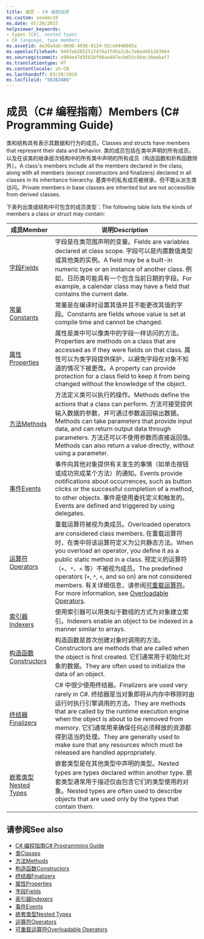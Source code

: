 ```yaml
---
title: 成员 - C# 编程指南
ms.custom: seodec18
ms.date: 07/20/2015
helpviewer_keywords:
- types [C#], nested types
- C# language, type members
ms.assetid: 4a30a4ab-d690-4936-9124-92ce9448665a
ms.openlocfilehash: 9497eb265251f4f8affd5e2c6c7e6ed401263984
ms.sourcegitcommit: e994e47d3582bf09ae487ecbd53c0dac30aebaf7
ms.translationtype: HT
ms.contentlocale: zh-CN
ms.lasthandoff: 03/20/2019
ms.locfileid: "58262486"
---
```

# <a name="members-c-programming-guide"></a><span data-ttu-id="5b2b3-102">成员（C# 编程指南）</span><span class="sxs-lookup"><span data-stu-id="5b2b3-102">Members (C# Programming Guide)</span></span>
<span data-ttu-id="5b2b3-103">类和结构具有表示其数据和行为的成员。</span><span class="sxs-lookup"><span data-stu-id="5b2b3-103">Classes and structs have members that represent their data and behavior.</span></span> <span data-ttu-id="5b2b3-104">类的成员包括在类中声明的所有成员，以及在该类的继承层次结构中的所有类中声明的所有成员（构造函数和析构函数除外）。</span><span class="sxs-lookup"><span data-stu-id="5b2b3-104">A class's members include all the members declared in the class, along with all members (except constructors and finalizers) declared in all classes in its inheritance hierarchy.</span></span> <span data-ttu-id="5b2b3-105">基类中的私有成员被继承，但不能从派生类访问。</span><span class="sxs-lookup"><span data-stu-id="5b2b3-105">Private members in base classes are inherited but are not accessible from derived classes.</span></span>  
  
 <span data-ttu-id="5b2b3-106">下表列出类或结构中可包含的成员类型：</span><span class="sxs-lookup"><span data-stu-id="5b2b3-106">The following table lists the kinds of members a class or struct may contain:</span></span>  
  
|<span data-ttu-id="5b2b3-107">成员</span><span class="sxs-lookup"><span data-stu-id="5b2b3-107">Member</span></span>|<span data-ttu-id="5b2b3-108">说明</span><span class="sxs-lookup"><span data-stu-id="5b2b3-108">Description</span></span>|  
|------------|-----------------|  
|[<span data-ttu-id="5b2b3-109">字段</span><span class="sxs-lookup"><span data-stu-id="5b2b3-109">Fields</span></span>](../../../csharp/programming-guide/classes-and-structs/fields.md)|<span data-ttu-id="5b2b3-110">字段是在类范围声明的变量。</span><span class="sxs-lookup"><span data-stu-id="5b2b3-110">Fields are variables declared at class scope.</span></span> <span data-ttu-id="5b2b3-111">字段可以是内置数值类型或其他类的实例。</span><span class="sxs-lookup"><span data-stu-id="5b2b3-111">A field may be a built-in numeric type or an instance of another class.</span></span> <span data-ttu-id="5b2b3-112">例如，日历类可能具有一个包含当前日期的字段。</span><span class="sxs-lookup"><span data-stu-id="5b2b3-112">For example, a calendar class may have a field that contains the current date.</span></span>|  
|[<span data-ttu-id="5b2b3-113">常量</span><span class="sxs-lookup"><span data-stu-id="5b2b3-113">Constants</span></span>](../../../csharp/programming-guide/classes-and-structs/constants.md)|<span data-ttu-id="5b2b3-114">常量是在编译时设置其值并且不能更改其值的字段。</span><span class="sxs-lookup"><span data-stu-id="5b2b3-114">Constants are fields whose value is set at compile time and cannot be changed.</span></span>|  
|[<span data-ttu-id="5b2b3-115">属性</span><span class="sxs-lookup"><span data-stu-id="5b2b3-115">Properties</span></span>](../../../csharp/programming-guide/classes-and-structs/properties.md)|<span data-ttu-id="5b2b3-116">属性是类中可以像类中的字段一样访问的方法。</span><span class="sxs-lookup"><span data-stu-id="5b2b3-116">Properties are methods on a class that are accessed as if they were fields on that class.</span></span> <span data-ttu-id="5b2b3-117">属性可以为类字段提供保护，以避免字段在对象不知道的情况下被更改。</span><span class="sxs-lookup"><span data-stu-id="5b2b3-117">A property can provide protection for a class field to keep it from being changed without the knowledge of the object.</span></span>|  
|[<span data-ttu-id="5b2b3-118">方法</span><span class="sxs-lookup"><span data-stu-id="5b2b3-118">Methods</span></span>](../../../csharp/programming-guide/classes-and-structs/methods.md)|<span data-ttu-id="5b2b3-119">方法定义类可以执行的操作。</span><span class="sxs-lookup"><span data-stu-id="5b2b3-119">Methods define the actions that a class can perform.</span></span> <span data-ttu-id="5b2b3-120">方法可接受提供输入数据的参数，并可通过参数返回输出数据。</span><span class="sxs-lookup"><span data-stu-id="5b2b3-120">Methods can take parameters that provide input data, and can return output data through parameters.</span></span> <span data-ttu-id="5b2b3-121">方法还可以不使用参数而直接返回值。</span><span class="sxs-lookup"><span data-stu-id="5b2b3-121">Methods can also return a value directly, without using a parameter.</span></span>|  
|[<span data-ttu-id="5b2b3-122">事件</span><span class="sxs-lookup"><span data-stu-id="5b2b3-122">Events</span></span>](../../../csharp/programming-guide/events/index.md)|<span data-ttu-id="5b2b3-123">事件向其他对象提供有关发生的事情（如单击按钮或成功完成某个方法）的通知。</span><span class="sxs-lookup"><span data-stu-id="5b2b3-123">Events provide notifications about occurrences, such as button clicks or the successful completion of a method, to other objects.</span></span> <span data-ttu-id="5b2b3-124">事件是使用委托定义和触发的。</span><span class="sxs-lookup"><span data-stu-id="5b2b3-124">Events are defined and triggered by using delegates.</span></span>|  
|[<span data-ttu-id="5b2b3-125">运算符</span><span class="sxs-lookup"><span data-stu-id="5b2b3-125">Operators</span></span>](../../../csharp/programming-guide/statements-expressions-operators/operators.md)|<span data-ttu-id="5b2b3-126">重载运算符被视为类成员。</span><span class="sxs-lookup"><span data-stu-id="5b2b3-126">Overloaded operators are considered class members.</span></span> <span data-ttu-id="5b2b3-127">在重载运算符时，在类中将该运算符定义为公共静态方法。</span><span class="sxs-lookup"><span data-stu-id="5b2b3-127">When you overload an operator, you define it as a public static method in a class.</span></span> <span data-ttu-id="5b2b3-128">预定义的运算符（`+`、`*`、`<` 等）不被视为成员。</span><span class="sxs-lookup"><span data-stu-id="5b2b3-128">The predefined operators (`+`, `*`, `<`, and so on) are not considered members.</span></span> <span data-ttu-id="5b2b3-129">有关详细信息，请参阅[可重载运算符](../../../csharp/programming-guide/statements-expressions-operators/overloadable-operators.md)。</span><span class="sxs-lookup"><span data-stu-id="5b2b3-129">For more information, see [Overloadable Operators](../../../csharp/programming-guide/statements-expressions-operators/overloadable-operators.md).</span></span>|  
|[<span data-ttu-id="5b2b3-130">索引器</span><span class="sxs-lookup"><span data-stu-id="5b2b3-130">Indexers</span></span>](../../../csharp/programming-guide/indexers/index.md)|<span data-ttu-id="5b2b3-131">使用索引器可以用类似于数组的方式为对象建立索引。</span><span class="sxs-lookup"><span data-stu-id="5b2b3-131">Indexers enable an object to be indexed in a manner similar to arrays.</span></span>|  
|[<span data-ttu-id="5b2b3-132">构造函数</span><span class="sxs-lookup"><span data-stu-id="5b2b3-132">Constructors</span></span>](../../../csharp/programming-guide/classes-and-structs/constructors.md)|<span data-ttu-id="5b2b3-133">构造函数是首次创建对象时调用的方法。</span><span class="sxs-lookup"><span data-stu-id="5b2b3-133">Constructors are methods that are called when the object is first created.</span></span> <span data-ttu-id="5b2b3-134">它们通常用于初始化对象的数据。</span><span class="sxs-lookup"><span data-stu-id="5b2b3-134">They are often used to initialize the data of an object.</span></span>|  
|[<span data-ttu-id="5b2b3-135">终结器</span><span class="sxs-lookup"><span data-stu-id="5b2b3-135">Finalizers</span></span>](../../../csharp/programming-guide/classes-and-structs/destructors.md)|<span data-ttu-id="5b2b3-136">C# 中很少使用终结器。</span><span class="sxs-lookup"><span data-stu-id="5b2b3-136">Finalizers are used very rarely in C#.</span></span> <span data-ttu-id="5b2b3-137">终结器是当对象即将从内存中移除时由运行时执行引擎调用的方法。</span><span class="sxs-lookup"><span data-stu-id="5b2b3-137">They are methods that are called by the runtime execution engine when the object is about to be removed from memory.</span></span> <span data-ttu-id="5b2b3-138">它们通常用来确保任何必须释放的资源都得到适当的处理。</span><span class="sxs-lookup"><span data-stu-id="5b2b3-138">They are generally used to make sure that any resources which must be released are handled appropriately.</span></span>|  
|[<span data-ttu-id="5b2b3-139">嵌套类型</span><span class="sxs-lookup"><span data-stu-id="5b2b3-139">Nested Types</span></span>](../../../csharp/programming-guide/classes-and-structs/nested-types.md)|<span data-ttu-id="5b2b3-140">嵌套类型是在其他类型中声明的类型。</span><span class="sxs-lookup"><span data-stu-id="5b2b3-140">Nested types are types declared within another type.</span></span> <span data-ttu-id="5b2b3-141">嵌套类型通常用于描述仅由包含它们的类型使用的对象。</span><span class="sxs-lookup"><span data-stu-id="5b2b3-141">Nested types are often used to describe objects that are used only by the types that contain them.</span></span>|  
  
## <a name="see-also"></a><span data-ttu-id="5b2b3-142">请参阅</span><span class="sxs-lookup"><span data-stu-id="5b2b3-142">See also</span></span>

- [<span data-ttu-id="5b2b3-143">C# 编程指南</span><span class="sxs-lookup"><span data-stu-id="5b2b3-143">C# Programming Guide</span></span>](../../../csharp/programming-guide/index.md)
- [<span data-ttu-id="5b2b3-144">类</span><span class="sxs-lookup"><span data-stu-id="5b2b3-144">Classes</span></span>](../../../csharp/programming-guide/classes-and-structs/classes.md)
- [<span data-ttu-id="5b2b3-145">方法</span><span class="sxs-lookup"><span data-stu-id="5b2b3-145">Methods</span></span>](../../../csharp/programming-guide/classes-and-structs/methods.md)
- [<span data-ttu-id="5b2b3-146">构造函数</span><span class="sxs-lookup"><span data-stu-id="5b2b3-146">Constructors</span></span>](../../../csharp/programming-guide/classes-and-structs/constructors.md)
- [<span data-ttu-id="5b2b3-147">终结器</span><span class="sxs-lookup"><span data-stu-id="5b2b3-147">Finalizers</span></span>](../../../csharp/programming-guide/classes-and-structs/destructors.md)
- [<span data-ttu-id="5b2b3-148">属性</span><span class="sxs-lookup"><span data-stu-id="5b2b3-148">Properties</span></span>](../../../csharp/programming-guide/classes-and-structs/properties.md)
- [<span data-ttu-id="5b2b3-149">字段</span><span class="sxs-lookup"><span data-stu-id="5b2b3-149">Fields</span></span>](../../../csharp/programming-guide/classes-and-structs/fields.md)
- [<span data-ttu-id="5b2b3-150">索引器</span><span class="sxs-lookup"><span data-stu-id="5b2b3-150">Indexers</span></span>](../../../csharp/programming-guide/indexers/index.md)
- [<span data-ttu-id="5b2b3-151">事件</span><span class="sxs-lookup"><span data-stu-id="5b2b3-151">Events</span></span>](../../../csharp/programming-guide/events/index.md)
- [<span data-ttu-id="5b2b3-152">嵌套类型</span><span class="sxs-lookup"><span data-stu-id="5b2b3-152">Nested Types</span></span>](../../../csharp/programming-guide/classes-and-structs/nested-types.md)
- [<span data-ttu-id="5b2b3-153">运算符</span><span class="sxs-lookup"><span data-stu-id="5b2b3-153">Operators</span></span>](../../../csharp/programming-guide/statements-expressions-operators/operators.md)
- [<span data-ttu-id="5b2b3-154">可重载运算符</span><span class="sxs-lookup"><span data-stu-id="5b2b3-154">Overloadable Operators</span></span>](../../../csharp/programming-guide/statements-expressions-operators/overloadable-operators.md)
